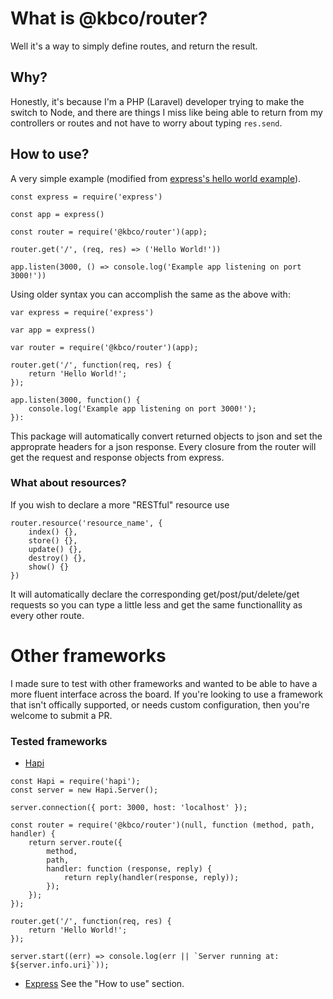 # What is @kbco/router?

Well it's a way to simply define routes, and return the result.

## Why?
Honestly, it's because I'm a PHP (Laravel) developer trying to make the switch to Node, and there are things I miss like being able to return from my controllers or routes and not have to worry about typing `res.send`.

## How to use?
A very simple example (modified from [express's hello world example](http://expressjs.com/en/starter/hello-world.html)).
```node
const express = require('express')

const app = express()

const router = require('@kbco/router')(app);

router.get('/', (req, res) => ('Hello World!'))

app.listen(3000, () => console.log('Example app listening on port 3000!'))
```
Using older syntax you can accomplish the same as the above with:

```node
var express = require('express')

var app = express()

var router = require('@kbco/router')(app);

router.get('/', function(req, res) {
    return 'Hello World!';
});

app.listen(3000, function() {
    console.log('Example app listening on port 3000!');
}):
```

This package will automatically convert returned objects to json and set the approprate headers for a json response. Every closure from the router will get the request and response objects from express.

### What about resources?
If you wish to declare a more "RESTful" resource use

```node
router.resource('resource_name', {
    index() {},
    store() {},
    update() {},
    destroy() {},
    show() {}
})
```
It will automatically declare the corresponding get/post/put/delete/get requests so you can type a little less and get the same functionallity as every other route.

# Other frameworks
I made sure to test with other frameworks and wanted to be able to have a more fluent interface across the board. If you're looking to use a framework that isn't offically supported, or needs custom configuration, then you're welcome to submit a PR.

### Tested frameworks 
 - [Hapi](https://github.com/hapijs/hapi)
```node
const Hapi = require('hapi');
const server = new Hapi.Server();

server.connection({ port: 3000, host: 'localhost' });

const router = require('@kbco/router')(null, function (method, path, handler) {
    return server.route({
        method,
        path,
        handler: function (response, reply) {
            return reply(handler(response, reply));
        });
    });
});

router.get('/', function(req, res) {
    return 'Hello World!';
});

server.start((err) => console.log(err || `Server running at: ${server.info.uri}`));

```
 - [Express](https://github.com/expressjs/express)
See the "How to use" section.
